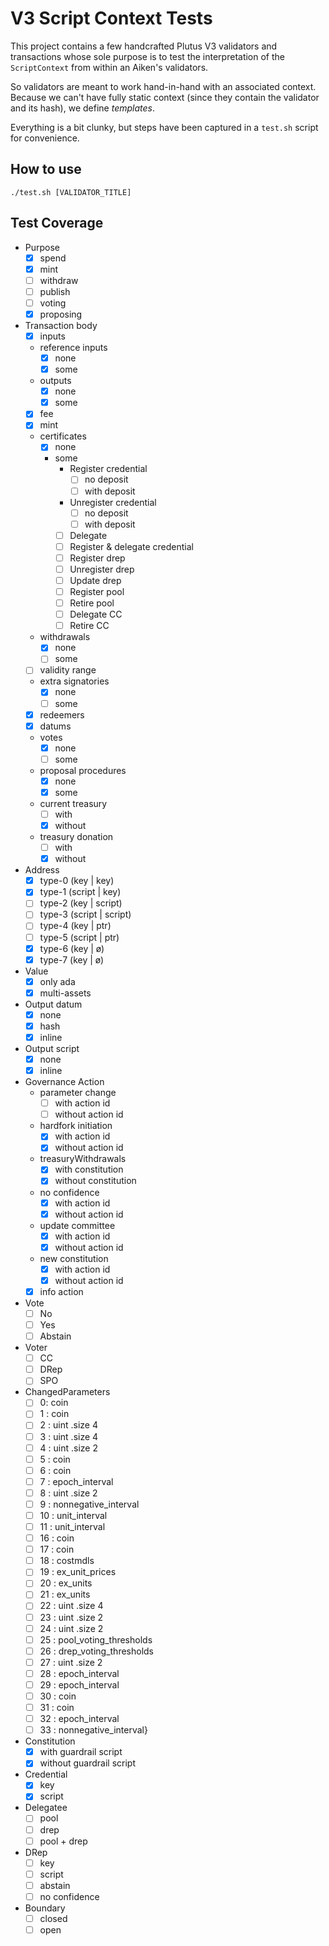 # V3 Script Context Tests

This project contains a few handcrafted Plutus V3 validators and transactions
whose sole purpose is to test the interpretation of the `ScriptContext` from
within an Aiken's validators.

So validators are meant to work hand-in-hand with an associated context.
Because we can't have fully static context (since they contain the validator
and its hash), we define _templates_.

Everything is a bit clunky, but steps have been captured in a `test.sh` script
for convenience.

## How to use

```
./test.sh [VALIDATOR_TITLE]
```

## Test Coverage

- Purpose
  - [x] spend
  - [x] mint
  - [ ] withdraw
  - [ ] publish
  - [ ] voting
  - [x] proposing

- Transaction body
  - [x] inputs
  - reference inputs
    - [x] none
    - [x] some
  - outputs
    - [x] none
    - [x] some
  - [x] fee
  - [x] mint
  - certificates
    - [x] none
    - some
      - Register credential
          - [ ] no deposit
          - [ ] with deposit
      - Unregister credential
          - [ ] no deposit
          - [ ] with deposit
      - [ ] Delegate
      - [ ] Register & delegate credential
      - [ ] Register drep
      - [ ] Unregister drep
      - [ ] Update drep
      - [ ] Register pool
      - [ ] Retire pool
      - [ ] Delegate CC
      - [ ] Retire CC
  - withdrawals
    - [x] none
    - [ ] some
  - [ ] validity range
  - extra signatories
    - [x] none
    - [ ] some
  - [x] redeemers
  - [x] datums
  - votes
     - [x] none
     - [ ] some
  - proposal procedures
     - [x] none
     - [x] some
  - current treasury
     - [ ] with
     - [x] without
  - treasury donation
     - [ ] with
     - [x] without

- Address
    - [x] type-0 (key | key)
    - [x] type-1 (script | key)
    - [ ] type-2 (key | script)
    - [ ] type-3 (script | script)
    - [ ] type-4 (key | ptr)
    - [ ] type-5 (script | ptr)
    - [x] type-6 (key | ø)
    - [x] type-7 (key | ø)

- Value
    - [x] only ada
    - [x] multi-assets

- Output datum
    - [x] none
    - [x] hash
    - [x] inline

- Output script
    - [x] none
    - [x] inline

- Governance Action
  - parameter change
    - [ ] with action id
    - [ ] without action id
  - hardfork initiation
    - [x] with action id
    - [x] without action id
  - treasuryWithdrawals
    - [x] with constitution
    - [x] without constitution
  - no confidence
    - [x] with action id
    - [x] without action id
  - update committee
    - [x] with action id
    - [x] without action id
  - new constitution
    - [x] with action id
    - [x] without action id
  - [x] info action

- Vote
  - [ ] No
  - [ ] Yes
  - [ ] Abstain

- Voter
  - [ ] CC
  - [ ] DRep
  - [ ] SPO

- ChangedParameters
  - [ ] 0: coin
  - [ ] 1 : coin
  - [ ] 2 : uint .size 4
  - [ ] 3 : uint .size 4
  - [ ] 4 : uint .size 2
  - [ ] 5 : coin
  - [ ] 6 : coin
  - [ ] 7 : epoch_interval
  - [ ] 8 : uint .size 2
  - [ ] 9 : nonnegative_interval
  - [ ] 10 : unit_interval
  - [ ] 11 : unit_interval
  - [ ] 16 : coin
  - [ ] 17 : coin
  - [ ] 18 : costmdls
  - [ ] 19 : ex_unit_prices
  - [ ] 20 : ex_units
  - [ ] 21 : ex_units
  - [ ] 22 : uint .size 4
  - [ ] 23 : uint .size 2
  - [ ] 24 : uint .size 2
  - [ ] 25 : pool_voting_thresholds
  - [ ] 26 : drep_voting_thresholds
  - [ ] 27 : uint .size 2
  - [ ] 28 : epoch_interval
  - [ ] 29 : epoch_interval
  - [ ] 30 : coin
  - [ ] 31 : coin
  - [ ] 32 : epoch_interval
  - [ ] 33 : nonnegative_interval}

- Constitution
  - [x] with guardrail script
  - [x] without guardrail script

- Credential
  - [x] key
  - [x] script

- Delegatee
  - [ ] pool
  - [ ] drep
  - [ ] pool + drep

- DRep
  - [ ] key
  - [ ] script
  - [ ] abstain
  - [ ] no confidence

- Boundary
  - [ ] closed
  - [ ] open

